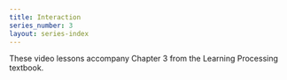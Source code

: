 ```yaml
---
title: Interaction
series_number: 3
layout: series-index
---
```


These video lessons accompany Chapter 3 from the Learning Processing textbook.